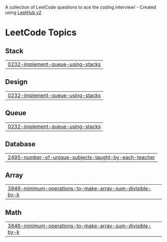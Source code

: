 A collection of LeetCode questions to ace the coding interview! - Created using [LeetHub v2](https://github.com/arunbhardwaj/LeetHub-2.0)
<!---LeetCode Topics Start-->
# LeetCode Topics
## Stack
|  |
| ------- |
| [0232-implement-queue-using-stacks](https://github.com/gsudhk/DSA/tree/master/0232-implement-queue-using-stacks) |
## Design
|  |
| ------- |
| [0232-implement-queue-using-stacks](https://github.com/gsudhk/DSA/tree/master/0232-implement-queue-using-stacks) |
## Queue
|  |
| ------- |
| [0232-implement-queue-using-stacks](https://github.com/gsudhk/DSA/tree/master/0232-implement-queue-using-stacks) |
## Database
|  |
| ------- |
| [2495-number-of-unique-subjects-taught-by-each-teacher](https://github.com/gsudhk/DSA/tree/master/2495-number-of-unique-subjects-taught-by-each-teacher) |
## Array
|  |
| ------- |
| [3846-minimum-operations-to-make-array-sum-divisible-by-k](https://github.com/gsudhk/DSA/tree/master/3846-minimum-operations-to-make-array-sum-divisible-by-k) |
## Math
|  |
| ------- |
| [3846-minimum-operations-to-make-array-sum-divisible-by-k](https://github.com/gsudhk/DSA/tree/master/3846-minimum-operations-to-make-array-sum-divisible-by-k) |
<!---LeetCode Topics End-->